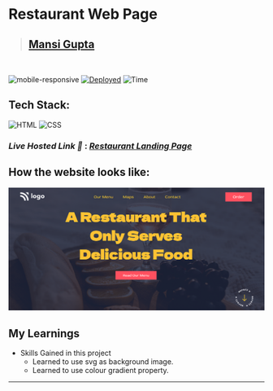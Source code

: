 # Restaurant Web Page

> ## [Mansi Gupta](hthttps://twitter.com/butwhymansi)

<br/>

![mobile-responsive](https://img.shields.io/badge/Mobile%20Responsive-No-red)
[![Deployed](https://img.shields.io/badge/Deployed-Yes-green)](#)
![Time](https://img.shields.io/badge/Time%20Taken-4hrs-green)

## Tech Stack:

![HTML](https://img.shields.io/badge/html-3670A0?style=for-the-badge&logo=html5&logoColor=white)
![CSS](https://img.shields.io/badge/CSS-%234ea94b.svg?style=for-the-badge&logo=css3&logoColor=white)

### _Live Hosted Link 🚀_ : _[Restaurant Landing Page](https://restaurant-lp-p2.netlify.app/)_

## How the website looks like:
![Look](./thumbnail.png)


## My Learnings

-   Skills Gained in this project
    -   Learned to use svg as background image.
    -   Learned to use colour gradient property. 

---